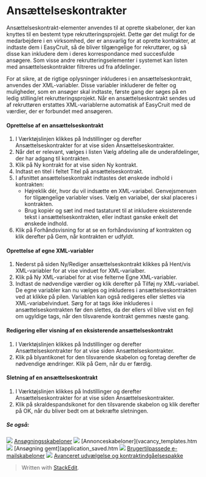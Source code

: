 # Ansættelseskontrakter

Ansættelseskontrakt-elementer anvendes til at oprette skabeloner, der kan knyttes til en bestemt type rekrutteringsprojekt. Dette gør det muligt for de medarbejdere i en virksomhed, der er ansvarlig for at oprette kontrakter, at indtaste dem i EasyCruit, så de bliver tilgængelige for rekruttører, og så disse kan inkludere dem i deres korrespondance med succesfulde ansøgere. Som visse andre rekrutteringselementer i systemet kan listen med ansættelseskontrakter filtreres ud fra afdelinger.

For at sikre, at de rigtige oplysninger inkluderes i en ansættelseskontrakt, anvendes der XML-variabler. Disse variabler inkluderer de felter og muligheder, som en ansøger skal indtaste, første gang der søges på en ledig stilling/et rekrutteringsprojekt. Når en ansættelseskontrakt sendes ud af rekruttøren erstattes XML-variablerne automatisk af EasyCruit med de værdier, der er forbundet med ansøgeren.

#### Oprettelse af en ansættelseskontrakt

1.  I  Værktøjslinjen  klikkes på  Indstillinger  og derefter  Ansættelseskontrakter  for at vise siden  Ansættelseskontrakter.
2.  Når det er relevant, vælges i listen  Vælg afdeling  alle de underafdelinger, der har adgang til kontrakten.
3.  Klik på  Ny kontrakt  for at vise siden  Ny kontrakt.
4.  Indtast en titel i feltet  Titel på ansættelseskontrakt.
5.  I afsnittet  ansættelseskontrakt  indtastes det ønskede indhold i kontrakten:
    -   Højreklik dér, hvor du vil indsætte en XML-variabel. Genvejsmenuen for tilgængelige variabler vises. Vælg en variabel, der skal placeres i kontrakten.
    -   Brug kopiér og sæt ind med tastaturet til at inkludere eksisterende tekst i ansættelseskontrakten, eller indtast ganske enkelt det ønskede indhold.
6.  Klik på  Forhåndsvisning  for at se en forhåndsvisning af kontrakten og klik derefter på  Gem, når kontrakten er udfyldt.

#### Oprettelse af egne XML-variabler

1.  Nederst på siden  Ny/Rediger ansættelseskontrakt  klikkes på  Hent/vis XML-variabler  for at vise vinduet for XML-varialber.
2.  Klik på  Ny XML-variabel  for at vise felterne  Egne XML-variabler.
3.  Indtast de nødvendige værdier og klik derefter på  Tilføj ny XML-variabel.  
    De egne variabler kan nu vælges og inkluderes i ansættelseskontrakten ved at klikke på pilen. Variablen kan også redigeres eller slettes via XML-variabelvinduet. Sørg for at tags ikke inkluderes i ansættelseskontrakten før den slettes, da der ellers vil blive vist en fejl om ugyldige tags, når den tilsvarende kontrakt gemmes næste gang.

#### Redigering eller visning af en eksisterende ansættelseskontrakt

1.  I  Værktøjslinjen  klikkes på  Indstillinger  og derefter  Ansættelseskontrakter  for at vise siden  Ansættelseskontrakter.
2.  Klik på blyantikonet for den tilsvarende skabelon og foretag derefter de nødvendige ændringer. Klik på  Gem, når du er færdig.

#### Sletning af en ansættelseskontrakt

1.  I  Værktøjslinjen  klikkes på  Indstillinger  og derefter  Ansættelseskontrakter  for at vise siden  Ansættelseskontrakter.
2.  Klik på skraldespandsikonet for den tilsvarende skabelon og klik derefter på  OK, når du bliver bedt om at bekræfte sletningen.

##### Se også:

![](../Resources/Images/icon-document-link.png)  [Ansøgningsskabeloner](application_templates.htm)
![](../Resources/Images/icon-document-link.png)  [Annonceskabeloner](vacancy_templates.htm
![](../Resources/Images/icon-document-link.png)  [Ansøgning gemt](application_saved.htm
![](../Resources/Images/icon-document-link.png)  [Brugertilpassede e-mailskabeloner](customizable_email_templates.htm)
![](../Resources/Images/icon-document-link.png)  [Avanceret udvælgelse og kontraktindgåelsespakke](advanced_selection_and_contraction_pack.htm)


> Written with [StackEdit](https://stackedit.io/).
<!--stackedit_data:
eyJoaXN0b3J5IjpbMTE1NzY0MzcyOF19
-->